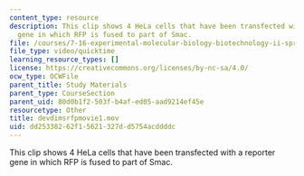 ```yaml
---
content_type: resource
description: This clip shows 4 HeLa cells that have been transfected with a reporter
  gene in which RFP is fused to part of Smac.
file: /courses/7-16-experimental-molecular-biology-biotechnology-ii-spring-2005/dd25338262f15621327dd5754acddddc_devdimsrfpmovie1.mov
file_type: video/quicktime
learning_resource_types: []
license: https://creativecommons.org/licenses/by-nc-sa/4.0/
ocw_type: OCWFile
parent_title: Study Materials
parent_type: CourseSection
parent_uid: 80d0b1f2-503f-b4af-ed05-aad9214ef45e
resourcetype: Other
title: devdimsrfpmovie1.mov
uid: dd253382-62f1-5621-327d-d5754acddddc
---
```

This clip shows 4 HeLa cells that have been transfected with a reporter gene in which RFP is fused to part of Smac.